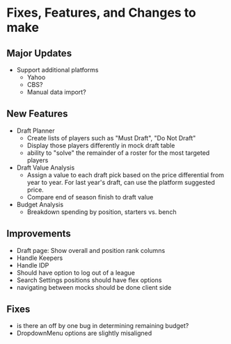 # Fixes, Features, and Changes to make

## Major Updates
* Support additional platforms
    - Yahoo
    - CBS?
    - Manual data import?

## New Features
* Draft Planner
    - Create lists of players such as "Must Draft", "Do Not Draft"
    - Display those players differently in mock draft table
    - ability to "solve" the remainder of a roster for the most targeted players
* Draft Value Analysis
    - Assign a value to each draft pick based on the price differential from
      year to year. For last year's draft, can use the platform suggested price.
    - Compare end of season finish to draft value
* Budget Analysis
    - Breakdown spending by position, starters vs. bench

## Improvements
* Draft page: Show overall and position rank columns
* Handle Keepers
* Handle IDP
* Should have option to log out of a league
* Search Settings positions should have flex options
* navigating between mocks should be done client side

## Fixes
- is there an off by one bug in determining remaining budget?
- DropdownMenu options are slightly misaligned